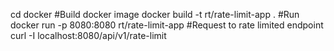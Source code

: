cd docker
#Build docker image
docker build -t rt/rate-limit-app .
#Run 
docker run -p 8080:8080  rt/rate-limit-app
#Request to rate limited endpoint
curl -I localhost:8080/api/v1/rate-limit